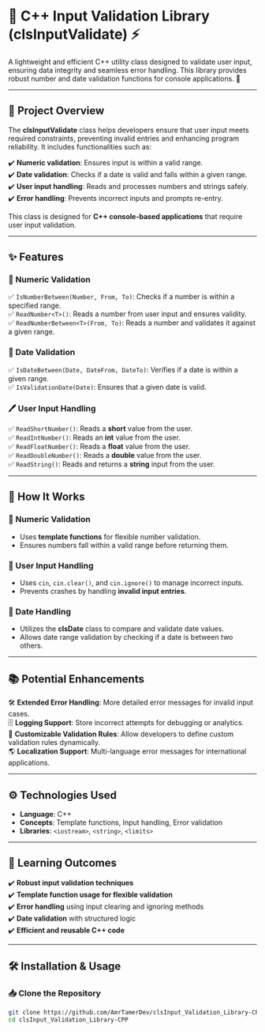 # 📌 C++ Input Validation Library (clsInputValidate) ⚡

A lightweight and efficient C++ utility class designed to validate user input, ensuring data integrity and seamless error handling. This library provides robust number and date validation functions for console applications. 🚀  

---

## 🌟 Project Overview  
The **clsInputValidate** class helps developers ensure that user input meets required constraints, preventing invalid entries and enhancing program reliability. It includes functionalities such as:  

✔️ **Numeric validation**: Ensures input is within a valid range.  
✔️ **Date validation**: Checks if a date is valid and falls within a given range.  
✔️ **User input handling**: Reads and processes numbers and strings safely.  
✔️ **Error handling**: Prevents incorrect inputs and prompts re-entry.  

This class is designed for **C++ console-based applications** that require user input validation.

---

## ✨ Features  

### 🔢 Numeric Validation  
✅ `IsNumberBetween(Number, From, To)`: Checks if a number is within a specified range.  
✅ `ReadNumber<T>()`: Reads a number from user input and ensures validity.  
✅ `ReadNumberBetween<T>(From, To)`: Reads a number and validates it against a given range.  

### 📅 Date Validation  
✅ `IsDateBetween(Date, DateFrom, DateTo)`: Verifies if a date is within a given range.  
✅ `IsValidationDate(Date)`: Ensures that a given date is valid.  

### 🖊️ User Input Handling  
✅ `ReadShortNumber()`: Reads a **short** value from the user.  
✅ `ReadIntNumber()`: Reads an **int** value from the user.  
✅ `ReadFloatNumber()`: Reads a **float** value from the user.  
✅ `ReadDoubleNumber()`: Reads a **double** value from the user.  
✅ `ReadString()`: Reads and returns a **string** input from the user.  

---

## 🚀 How It Works  

### 🔹 Numeric Validation  
- Uses **template functions** for flexible number validation.  
- Ensures numbers fall within a valid range before returning them.  

### 🔹 User Input Handling  
- Uses `cin`, `cin.clear()`, and `cin.ignore()` to manage incorrect inputs.  
- Prevents crashes by handling **invalid input entries**.  

### 🔹 Date Handling  
- Utilizes the **clsDate** class to compare and validate date values.  
- Allows date range validation by checking if a date is between two others.  

---

## 📚 Potential Enhancements  

🛠 **Extended Error Handling**: More detailed error messages for invalid input cases.  
🗄 **Logging Support**: Store incorrect attempts for debugging or analytics.  
🔄 **Customizable Validation Rules**: Allow developers to define custom validation rules dynamically.  
🌎 **Localization Support**: Multi-language error messages for international applications.  

---

## ⚙️ Technologies Used  

- **Language**: C++  
- **Concepts**: Template functions, Input handling, Error validation  
- **Libraries**: `<iostream>`, `<string>`, `<limits>`  

---

## 🎯 Learning Outcomes  

✔️ **Robust input validation techniques**  
✔️ **Template function usage for flexible validation**  
✔️ **Error handling** using input clearing and ignoring methods  
✔️ **Date validation** with structured logic  
✔️ **Efficient and reusable C++ code**  

---

## 🛠 Installation & Usage  

### 📥 Clone the Repository  
```sh
git clone https://github.com/AmrTamerDev/clsInput_Validation_Library-CPP.git
cd clsInput_Validation_Library-CPP
